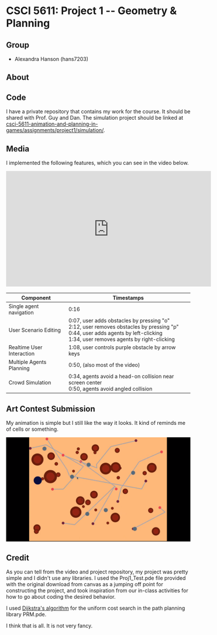 # CSCI 5611: Project 1 -- Geometry & Planning

## Group

* Alexandra Hanson (hans7203)

## About

## Code

I have a private repository that contains my work for the course. It should be shared with Prof. Guy and Dan. The simulation project should be linked at [csci-5611-animation-and-planning-in-games/assignments/project1/simulation/](https://github.com/alexandra-hanson/csci-5611-animation-and-planning-in-games/tree/main/assignments/project1/simulation).

## Media

I implemented the following features, which you can see in the video below.

<p align="center">
<iframe width="560" height="315" src="https://www.youtube.com/embed/wYgd9Fd5ZJM" title="YouTube video player" frameborder="0" allow="accelerometer; autoplay; clipboard-write; encrypted-media; gyroscope; picture-in-picture" allowfullscreen></iframe>
</p>

| **Component**      | **Timestamps** |
| ----------- | ----------- |
| Single agent navigation   | 0:16 |
| User Scenario Editing     | 0:07, user adds obstacles by pressing "o" <br> 2:12, user removes obstacles by pressing "p" <br> 0:44, user adds agents by left-clicking <br> 1:34, user removes agents by right-clicking |
| Realtime User Interaction | 1:08, user controls purple obstacle by arrow keys |
| Multiple Agents Planning | 0:50, (also most of the video) |
| Crowd Simulation | 0:34, agents avoid a head-on collision near screen center <br> 0:50, agents avoid angled collision |

## Art Contest Submission

My animation is simple but I still like the way it looks. It kind of reminds me of cells or something.

![](art-contest.png)

## Credit

As you can tell from the video and project repository, my project was pretty simple and I didn't use any libraries. I used the Proj1_Test.pde file provided with the original download from canvas as a jumping off point for constructing the project, and took inspiration from our in-class activities for how to go about coding the desired behavior.

I used [Dijkstra's algorithm](https://en.wikipedia.org/wiki/Dijkstra%27s_algorithm) for the uniform cost search in the path planning library PRM.pde.

I think that is all. It is not very fancy.